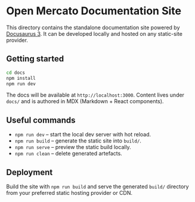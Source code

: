 # Open Mercato Documentation Site

This directory contains the standalone documentation site powered by [Docusaurus 3](https://docusaurus.io/). It can be developed locally and hosted on any static-site provider.

## Getting started

```bash
cd docs
npm install
npm run dev
```

The docs will be available at `http://localhost:3000`. Content lives under `docs/` and is authored in MDX (Markdown + React components).

## Useful commands

- `npm run dev` – start the local dev server with hot reload.
- `npm run build` – generate the static site into `build/`.
- `npm run serve` – preview the static build locally.
- `npm run clean` – delete generated artefacts.

## Deployment

Build the site with `npm run build` and serve the generated `build/` directory from your preferred static hosting provider or CDN.
